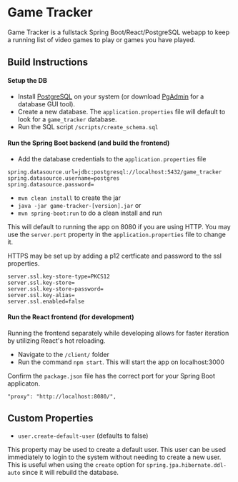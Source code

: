# Game Tracker

Game Tracker is a fullstack Spring Boot/React/PostgreSQL webapp to keep a running list of video games to play or games you have played.


## Build Instructions


#### Setup the DB

* Install [PostgreSQL](https://www.postgresql.org/download/) on your system (or download [PgAdmin](https://www.postgresql.org/download/) for a database GUI tool).
* Create a new database. The `application.properties` file will default to look for a `game_tracker` database.
* Run the SQL script `/scripts/create_schema.sql`

#### Run the Spring Boot backend (and build the frontend)

* Add the database credentials to the `application.properties` file
```
spring.datasource.url=jdbc:postgresql://localhost:5432/game_tracker
spring.datasource.username=postgres
spring.datasource.password=
```
* `mvn clean install` to create the jar
* `java -jar game-tracker-[version].jar`
or
* `mvn spring-boot:run` to do a clean install and run

This will default to running the app on 8080 if you are using HTTP. You may use the `server.port` property in the `application.properties` file to change it.

HTTPS may be set up by adding a p12 certficate and password to the ssl properties.
```
server.ssl.key-store-type=PKCS12
server.ssl.key-store=
server.ssl.key-store-password=
server.ssl.key-alias=
server.ssl.enabled=false
```

#### Run the React frontend (for development)

Running the frontend separately while developing allows for faster iteration by utilizing React's hot reloading.

* Navigate to the `/client/` folder
* Run the command `npm start`. This will start the app on localhost:3000

Confirm the `package.json` file has the correct port for your Spring Boot applicaton.

```
"proxy": "http://localhost:8080/",
```

## Custom Properties

* `user.create-default-user` (defaults to false)

This property may be used to create a default user. This user can be used immediately to login to the system without needing to create a new user. This is useful when using the `create` option for `spring.jpa.hibernate.ddl-auto` since it will rebuild the database.
